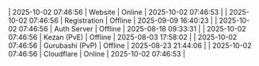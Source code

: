 | 2025-10-02 07:46:56 | Website | Online | 2025-10-02 07:46:53 |
| 2025-10-02 07:46:56 | Registration | Offline | 2025-09-09 16:40:23 |
| 2025-10-02 07:46:56 | Auth Server | Offline | 2025-08-18 09:33:31 |
| 2025-10-02 07:46:56 | Kezan (PvE) | Offline | 2025-08-03 17:58:02 |
| 2025-10-02 07:46:56 | Gurubashi (PvP) | Offline | 2025-08-23 21:44:06 |
| 2025-10-02 07:46:56 | Cloudflare | Online | 2025-10-02 07:46:53 |
